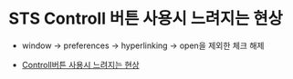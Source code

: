 # STS Controll 버튼 사용시 느려지는 현상

- window -> preferences -> hyperlinking -> open을 제외한 체크 해제

- [Controll버튼 사용시 느려지는 현상](https://codenbike.tistory.com/69)